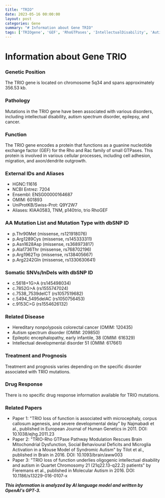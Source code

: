 ```yaml
---
title: "TRIO"
date: 2023-05-16 00:00:00
layout: post
categories: Gene
summary: "# Information about Gene TRIO"
tags: ['TRIOgene', 'GEF', 'RhoGTPases', 'IntellectualDisability', 'AutismSpectrumDisorder', 'Epilepsy', 'Cancer', 'Mutation']
---
```


# Information about Gene TRIO

### Genetic Position
The TRIO gene is located on chromosome 5q34 and spans approximately 356.53 kb.

### Pathology
Mutations in the TRIO gene have been associated with various disorders, including intellectual disability, autism spectrum disorder, epilepsy, and cancer. 

### Function 
The TRIO gene encodes a protein that functions as a guanine nucleotide exchange factor (GEF) for the Rho and Rac family of small GTPases. This protein is involved in various cellular processes, including cell adhesion, migration, and axon/dendrite outgrowth.

### External IDs and Aliases
- HGNC:11616
- NCBI Entrez: 7204
- Ensembl: ENSG00000164687
- OMIM: 601893
- UniProtKB/Swiss-Prot: Q9Y2W7
- Aliases: KIAA0583, TNM, p140trio, trio RhoGEF 

### AA Mutation List and Mutation Type with dbSNP ID
- p.Thr90Met (missense, rs121918076)
- p.Arg1289Cys (missense, rs145333311)
- p.Asn1628Asp (missense, rs368973817)
- p.Ala1736Thr (missense, rs768702196)
- p.Arg1962Trp (missense, rs138405667)
- p.Arg2242Gln (missense, rs1330630641)

### Somatic SNVs/InDels with dbSNP ID
- c.5618+1G>A (rs145498034)
- c.7852G>A (rs1555747024)
- c.7538_7539delCT (rs1057519682)
- c.5494_5495delAC (rs1050756453)
- c.9153C>G (rs1554626132)

### Related Disease
- Hereditary nonpolyposis colorectal cancer (OMIM: 120435)
- Autism spectrum disorder (OMIM: 209850)
- Epileptic encephalopathy, early infantile, 38 (OMIM: 616329)
- Intellectual developmental disorder 51 (OMIM: 617661)

### Treatment and Prognosis
Treatment and prognosis varies depending on the specific disorder associated with TRIO mutations. 

### Drug Response
There is no specific drug response information available for TRIO mutations.

### Related Papers
- Paper 1: "TRIO loss of function is associated with microcephaly, corpus callosum agenesis, and severe developmental delay" by Najmabadi et al., published in European Journal of Human Genetics in 2011. DOI: 10.1038/ejhg.2011.23
- Paper 2: "TRIO-Rho GTPase Pathway Modulation Rescues Brain Mitochondrial Dysfunction, Social Behavioural Deficits and Microglia Activation in a Mouse Model of Syndromic Autism" by Tilot et al., published in Brain in 2016. DOI: 10.1093/brain/aww003
- Paper 3: "TRIO loss of function underlies oligogenic intellectual disability and autism in Quartet Chromosomy 21 (21q22.13-q22.2) patients" by Fieremans et al., published in Molecular Autism in 2016. DOI: 10.1186/s13229-016-0107-x

**_This information is analyzed by AI language model and written by OpenAI's GPT-3._**